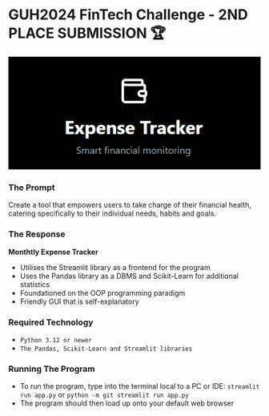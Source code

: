 # GUH2024 FinTech Challenge - 2ND PLACE SUBMISSION 🏆
<img src=expensetracker.png style='text-align=center'>

### The Prompt
Create a tool that empowers users to take charge of their financial health, catering specifically
to their individual needs, habits and goals.

### The Response
**Monthtly Expense Tracker**
- Utilises the Streamlit library as a frontend for the program
- Uses the Pandas library as a DBMS and Scikit-Learn for additional statistics
- Foundationed on the OOP programming paradigm
- Friendly GUI that is self-explanatory

### Required Technology
- `Python 3.12 or newer`
- `The Pandas, Scikit-Learn and Streamlit libraries`

### Running The Program
- To run the program, type into the terminal local to a PC or IDE: `streamlit run app.py` or `python -m git streamlit run app.py`
- The program should then load up onto your default web browser
